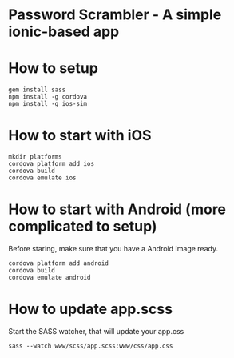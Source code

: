 Password Scrambler - A simple ionic-based app
=====================

# How to setup

    gem install sass
    npm install -g cordova
    npm install -g ios-sim

# How to start with iOS

    mkdir platforms
    cordova platform add ios
    cordova build
    cordova emulate ios

# How to start with Android (more complicated to setup)

Before staring, make sure that you have a Android Image ready.

    cordova platform add android
    cordova build
    cordova emulate android

# How to update app.scss

Start the SASS watcher, that will update your app.css

    sass --watch www/scss/app.scss:www/css/app.css

